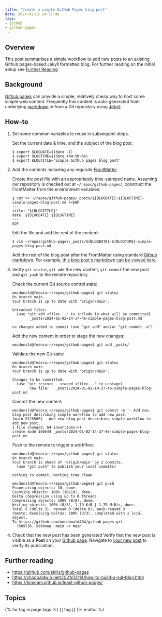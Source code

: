 ```yaml
---
title: "Create a simple GitHub Pages blog post"
date: 2024-01-02 14:37:46
tags:
- github
- github-pages
---
```

## Overview
This post summarises a simple workflow to add new posts to an existing Github pages-based Jekyll formatted blog. For further reading on the initial setup see [Further Reading](#further-reading)

## Background
[Github pages](https://pages.github.com/) can provide a simple, relatively cheap way to host some simple web content. Frequently this content is auto-generated from underlying [markdown](https://docs.github.com/en/get-started/writing-on-github/getting-started-with-writing-and-formatting-on-github/basic-writing-and-formatting-syntax) in from a Git repository using [Jekyll](https://docs.github.com/en/pages/setting-up-a-github-pages-site-with-jekyll).

## How-to
1. Set some common variables to reuse in subsequent steps.

    Set the current date & time, and the subject of the blog post:
    ```
    $ export BLOGDATE=$(date -I)
    $ export BLOGTIME=$(date +%H-%M-%S)
    $ export BLOGTITLE='Simple Github pages blog post'
    ```

2. Add the contents including any requisite [FrontMatter](https://jekyllrb.com/docs/front-matter/)

    Create the post file with an appropriately time-stamped name. Assuming our repository is checked out at `~/repos/github-pages/`, construct the FrontMatter from the environment variables:    
    ```
    $ cat >> ~/repos/github-pages/_posts/${BLOGDATE}-${BLOGTIME}-simple-pages-blog-post.md <<EOF
    ---
    title: "${BLOGTITLE}"
    date: ${BLOGDATE} ${BLOGTIME}
    ---
    EOF
    ```

    Edit the file and add the rest of the content:
    
    ```
    $ vim ~/repos/github-pages/_posts/${BLOGDATE}-${BLOGTIME}-simple-pages-blog-post.md
    ```

    Add the rest of the blog post after the FrontMatter using standard [Github markdown](https://docs.github.com/en/get-started/writing-on-github/getting-started-with-writing-and-formatting-on-github/basic-writing-and-formatting-syntax). For example, [this blog post's markdown can be viewed here](https://github.com/wmcdonald404/github-pages/blob/main/_posts/2024-01-02-14-37-46-simple-pages-blog-post.md#further-reading).

3. Verify `git status`, `git add` the new content, `git commit` the new post and `git push` to the remote repository.
    
    Check the current Git source control state:
    ```
    wmcdonald@fedora:~/repos/github-pages$ git status
    On branch main
    Your branch is up to date with 'origin/main'.

    Untracked files:
      (use "git add <file>..." to include in what will be committed)
            _posts/2024-01-02-14-37-46-simple-pages-blog-post.md

    no changes added to commit (use "git add" and/or "git commit -a")
    ```
    Add the new content in order to stage the new changes:
    ```
    wmcdonald@fedora:~/repos/github-pages$ git add _posts/
    ```
    Validate the new Git state:
    ```
    wmcdonald@fedora:~/repos/github-pages$ git status
    On branch main
    Your branch is up to date with 'origin/main'.

    Changes to be committed:
      (use "git restore --staged <file>..." to unstage)
            new file:   _posts/2024-01-02-14-37-46-simple-pages-blog-post.md
    ```
    Commit the new content:
    ```
    wmcdonald@fedora:~/repos/github-pages$ git commit -m '- Add new blog post describing simple workflow to add new post.'
    [main 0126586] - Add new blog post describing simple workflow to add new post.
    1 file changed, 64 insertions(+)
    create mode 100644 _posts/2024-01-02-14-37-46-simple-pages-blog-post.md
    ```
    Push to the remote to trigger a workflow:
    ```
    wmcdonald@fedora:~/repos/github-pages$ git status
    On branch main
    Your branch is ahead of 'origin/main' by 2 commits.
      (use "git push" to publish your local commits)

    nothing to commit, working tree clean

    wmcdonald@fedora:~/repos/github-pages$ git push
    Enumerating objects: 10, done.
    Counting objects: 100% (10/10), done.
    Delta compression using up to 8 threads
    Compressing objects: 100% (8/8), done.
    Writing objects: 100% (8/8), 1.79 KiB | 1.79 MiB/s, done.
    Total 8 (delta 3), reused 0 (delta 0), pack-reused 0
    remote: Resolving deltas: 100% (3/3), completed with 1 local object.
    To https://github.com/wmcdonald404/github-pages.git
      7609736..5dd04aa  main -> main
    ```

4. Check that the new post has been generated
    Verify that the new post is visible as a **Post** on your [Github page](https://wmcdonald404.github.io/github-pages/).
    Navigate to [your new post](https://wmcdonald404.github.io/github-pages/2024/01/02/14-37-46-simple-pages-blog-post.html) to verify its publication.


## Further reading
- https://github.com/skills/github-pages
- https://chadbaldwin.net/2021/03/14/how-to-build-a-sql-blog.html
- https://tomcam.github.io/least-github-pages/


## Topics
{% for tag in page.tags %}
    {{ tag }}
{% endfor %}